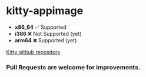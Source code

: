 # kitty-appimage

- **x86_64** ✅ Supported
- **i386** ❌ Not Supported (yet)
- **arm64** ❌ Supported (yet)

[Kitty github repository](https://github.com/kovidgoyal/kitty)

### Pull Requests are welcome for improvements.
